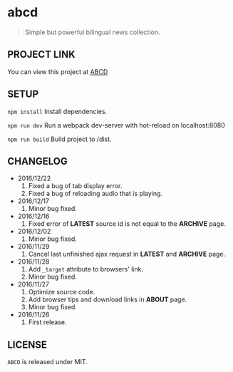 # abcd

> Simple but powerful bilingual news collection.

## PROJECT LINK
You can view this project at [ABCD](https://rolandreed.cn/abcd)

## SETUP
```npm install``` Install dependencies.

```npm run dev``` Run a webpack dev-server with hot-reload on localhost:8080

```npm run build``` Build project to /dist.

## CHANGELOG
- 2016/12/22
	1. Fixed a bug of tab display error.
	2. Fixed a bug of reloading audio that is playing.
- 2016/12/17
	1. Minor bug fixed.
- 2016/12/16
	1. Fixed error of **LATEST** source id is not equal to the **ARCHIVE** page.
- 2016/12/02
	1. Minor bug fixed.
- 2016/11/29
	1. Cancel last unfinished ajax request in **LATEST** and **ARCHIVE** page.
- 2016/11/28
	1. Add ```_target``` attribute to browsers' link.
	2. Minor bug fixed.
- 2016/11/27
	1. Optimize source code.
	2. Add browser tips and download links in **ABOUT** page.
	3. Minor bug fixed.
- 2016/11/26
	1. First release.

## LICENSE
```ABCD``` is released under MIT.